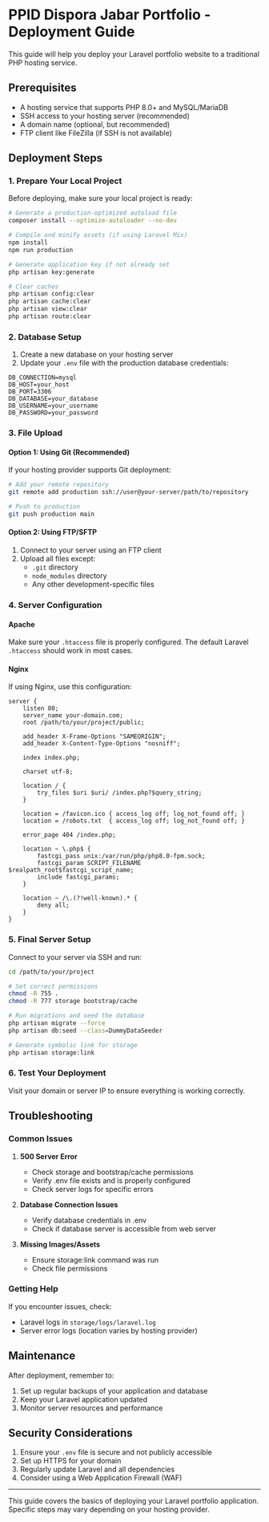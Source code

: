 # PPID Dispora Jabar Portfolio - Deployment Guide

This guide will help you deploy your Laravel portfolio website to a traditional PHP hosting service.

## Prerequisites

- A hosting service that supports PHP 8.0+ and MySQL/MariaDB
- SSH access to your hosting server (recommended)
- A domain name (optional, but recommended)
- FTP client like FileZilla (if SSH is not available)

## Deployment Steps

### 1. Prepare Your Local Project

Before deploying, make sure your local project is ready:

```bash
# Generate a production-optimized autoload file
composer install --optimize-autoloader --no-dev

# Compile and minify assets (if using Laravel Mix)
npm install
npm run production

# Generate application key if not already set
php artisan key:generate

# Clear caches
php artisan config:clear
php artisan cache:clear
php artisan view:clear
php artisan route:clear
```

### 2. Database Setup

1. Create a new database on your hosting server
2. Update your `.env` file with the production database credentials:

```
DB_CONNECTION=mysql
DB_HOST=your_host
DB_PORT=3306
DB_DATABASE=your_database
DB_USERNAME=your_username
DB_PASSWORD=your_password
```

### 3. File Upload

#### Option 1: Using Git (Recommended)

If your hosting provider supports Git deployment:

```bash
# Add your remote repository
git remote add production ssh://user@your-server/path/to/repository

# Push to production
git push production main
```

#### Option 2: Using FTP/SFTP

1. Connect to your server using an FTP client
2. Upload all files except:
   - `.git` directory
   - `node_modules` directory
   - Any other development-specific files

### 4. Server Configuration

#### Apache

Make sure your `.htaccess` file is properly configured. The default Laravel `.htaccess` should work in most cases.

#### Nginx

If using Nginx, use this configuration:

```nginx
server {
    listen 80;
    server_name your-domain.com;
    root /path/to/your/project/public;

    add_header X-Frame-Options "SAMEORIGIN";
    add_header X-Content-Type-Options "nosniff";

    index index.php;

    charset utf-8;

    location / {
        try_files $uri $uri/ /index.php?$query_string;
    }

    location = /favicon.ico { access_log off; log_not_found off; }
    location = /robots.txt  { access_log off; log_not_found off; }

    error_page 404 /index.php;

    location ~ \.php$ {
        fastcgi_pass unix:/var/run/php/php8.0-fpm.sock;
        fastcgi_param SCRIPT_FILENAME $realpath_root$fastcgi_script_name;
        include fastcgi_params;
    }

    location ~ /\.(?!well-known).* {
        deny all;
    }
}
```

### 5. Final Server Setup

Connect to your server via SSH and run:

```bash
cd /path/to/your/project

# Set correct permissions
chmod -R 755 .
chmod -R 777 storage bootstrap/cache

# Run migrations and seed the database
php artisan migrate --force
php artisan db:seed --class=DummyDataSeeder

# Generate symbolic link for storage
php artisan storage:link
```

### 6. Test Your Deployment

Visit your domain or server IP to ensure everything is working correctly.

## Troubleshooting

### Common Issues

1. **500 Server Error**
   - Check storage and bootstrap/cache permissions
   - Verify .env file exists and is properly configured
   - Check server logs for specific errors

2. **Database Connection Issues**
   - Verify database credentials in .env
   - Check if database server is accessible from web server

3. **Missing Images/Assets**
   - Ensure storage:link command was run
   - Check file permissions

### Getting Help

If you encounter issues, check:
- Laravel logs in `storage/logs/laravel.log`
- Server error logs (location varies by hosting provider)

## Maintenance

After deployment, remember to:

1. Set up regular backups of your application and database
2. Keep your Laravel application updated
3. Monitor server resources and performance

## Security Considerations

1. Ensure your `.env` file is secure and not publicly accessible
2. Set up HTTPS for your domain
3. Regularly update Laravel and all dependencies
4. Consider using a Web Application Firewall (WAF)

---

This guide covers the basics of deploying your Laravel portfolio application. Specific steps may vary depending on your hosting provider.
